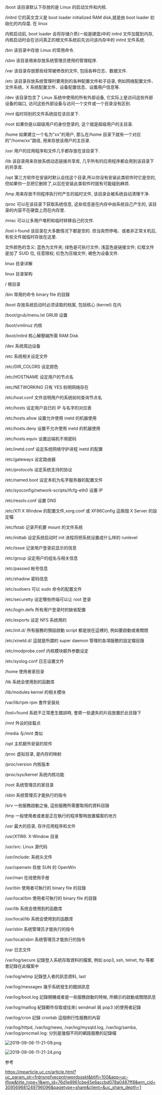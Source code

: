 
/boot 该目录默认下存放的是 Linux 的启动文件和内核. 

/initrd 它的英文含义是 boot loader initialized RAM disk,就是由 boot loader 初始化的内存盘. 在 linux

内核启动前, boot loader 会将存储介质(一般是硬盘)中的 initrd 文件加载到内存, 内核启动时会在访问真正的根文件系统前先访问该内存中的 initrd 文件系统. 

/bin 该目录中存放 Linux 的常用命令. 

/sbin 该目录用来存放系统管理员使用的管理程序. 

/var 该目录存放那些经常被修改的文件, 包括各种日志、数据文件. 

/etc 该目录存放系统管理时要用到的各种配置文件和子目录, 例如网络配置文件、文件系统、X 系统配置文件、设备配置信息、设置用户信息等. 

/dev 该目录包含了 Linux 系统中使用的所有外部设备, 它实际上是访问这些外部设备的端口, 访问这些外部设备与访问一个文件或一个目录没有区别. 

/mnt 临时将别的文件系统挂在该目录下. 

/root 如果你是以超级用户的身份登录的, 这个就是超级用户的主目录. 

/home 如果建立一个名为"xx"的用户, 那么在/home 目录下就有一个对应的"/home/xx"路径, 用来存放该用户的主目录. 

/usr 用户的应用程序和文件几乎都存放在该目录下. 

/lib 该目录用来存放系统动态链接共享库, 几乎所有的应用程序都会用到该目录下的共享库. 

/opt 第三方软件在安装时默认会找这个目录,所以你没有安装此类软件时它是空的,但如果你一旦把它删除了,以后在安装此类软件时就有可能碰到麻烦. 

/tmp 用来存放不同程序执行时产生的临时文件, 该目录会被系统自动清理干净. 

/proc 可以在该目录下获取系统信息, 这些信息是在内存中由系统自己产生的, 该目录的内容不在硬盘上而在内存里. 

/misc 可以让多用户堆积和临时转移自己的文件. 

/lost＋found 该目录在大多数情况下都是空的. 但当突然停电、或者非正常关机后, 有些文件就临时存放在这里. 

文件颜色的含义: 蓝色为文件夹; 绿色是可执行文件; 浅蓝色是链接文件; 红框文件是加了 SUID 位, 任意限权; 红色为压缩文件; 褐色为设备文件. 

linux 目录详解

linux 目录架构

/ 根目录

/bin 常用的命令 binary file 的目錄

/boot 存放系统启动时必须读取的档案, 包括核心 (kernel) 在内

/boot/grub/menu.lst GRUB 设置

/boot/vmlinuz 内核

/boot/initrd 核心解壓縮所需 RAM Disk

/dev 系统周边设备

/etc 系统相关设定文件

/etc/DIR_COLORS 设定颜色

/etc/HOSTNAME 设定用户的节点名

/etc/NETWORKING 只有 YES 标明网络存在

/etc/host.conf 文件说明用户的系统如何查询节点名

/etc/hosts 设定用户自已的 IP 与名字的对应表

/etc/hosts.allow 设置允许使用 inetd 的机器使用

/etc/hosts.deny 设置不允许使用 inetd 的机器使用

/etc/hosts.equiv 设置远端机不用密码

/etc/inetd.conf 设定系统网络守护进程 inetd 的配置

/etc/gateways 设定路由器

/etc/protocols 设定系统支持的协议

/etc/named.boot 设定本机为名字服务器的配置文件

/etc/sysconfig/network-scripts/ifcfg-eth0 设置 IP

/etc/resolv.conf 设置 DNS

/etc/X11 X Window 的配置文件,xorg.conf 或 XF86Config 這兩個 X Server 的設定檔

/etc/fstab 记录开机要 mount 的文件系统

/etc/inittab 设定系统启动时 init 进程将把系统设置成什么样的 runlevel

/etc/issue 记录用户登录前显示的信息

/etc/group 设定用户的组名与相关信息

/etc/passwd 帐号信息

/etc/shadow 密码信息

/etc/sudoers 可以 sudo 命令的配置文件

/etc/securetty 设定哪些终端可以让 root 登录

/etc/login.defs 所有用户登录时的缺省配置

/etc/exports 设定 NFS 系统用的

/etc/init.d/ 所有服務的預設啟動 script 都是放在這裡的, 例如要啟動或者關閉

/etc/xinetd.d/ 這就是所謂的 super daemon 管理的各項服務的設定檔目錄

/etc/modprobe.conf 内核模块额外参数设定

/etc/syslog.conf 日志设置文件

/home 使用者家目录

/lib 系统会使用到的函数库

/lib/modules kernel 的相关模块

/var/lib/rpm rpm 套件安装处

/lost+found 系統不正常產生錯誤時, 會將一些遺失的片段放置於此目錄下

/mnt 外设的挂载点

/media 与/mnt 类似

/opt 主机额外安装的软件

/proc 虚拟目录, 是内存的映射

/proc/version 内核版本

/proc/sys/kernel 系统内核功能

/root 系统管理员的家目录

/sbin 系统管理员才能执行的指令

/srv 一些服務啟動之後, 這些服務所需要取用的資料目錄

/tmp 一般使用者或者是正在執行的程序暫時放置檔案的地方

/usr 最大的目录, 存许应用程序和文件

/usr/X11R6:  X-Window 目录

/usr/src:  Linux 源代码

/usr/include: 系统头文件

/usr/openwin 存放 SUN 的 OpenWin

/usr/man 在线使用手册

/usr/bin 使用者可執行的 binary file 的目錄

/usr/local/bin 使用者可執行的 binary file 的目錄

/usr/lib 系统会使用到的函数库

/usr/local/lib 系统会使用到的函数库

/usr/sbin 系统管理员才能执行的指令

/usr/local/sbin 系统管理员才能执行的指令

/var 日志文件

/var/log/secure 記錄登入系統存取資料的檔案, 例如 pop3, ssh, telnet, ftp 等都會記錄在此檔案中

/var/log/wtmp 記錄登入者的訊息資料, last

/var/log/messages 幾乎系統發生的錯誤訊息

/var/log/boot.log 記錄開機或者是一些服務啟動的時候, 所顯示的啟動或關閉訊息

/var/log/maillog 紀錄郵件存取或往來( sendmail 與 pop3 )的使用者記錄

/var/log/cron 記錄 crontab 這個例行性服務的內容

/var/log/httpd, /var/log/news, /var/log/mysqld.log, /var/log/samba, /var/log/procmail.log: 分別是幾個不同的網路服務的記錄檔

![2019-09-06-11-21-09.png](./images/2019-09-06-11-21-09.png)

![2019-09-06-11-21-24.png](./images/2019-09-06-11-21-24.png)

参考

https://mparticle.uc.cn/article.html?uc_param_str=frdnsnpfvecpntnwprdssskt&btifl=100&app=uc-iflow&title_type=1&wm_id=76d1e8961cbe45e6accbd078a0487ff8&wm_cid=309569681249796096&pagetype=share&client=&uc_share_depth=1
